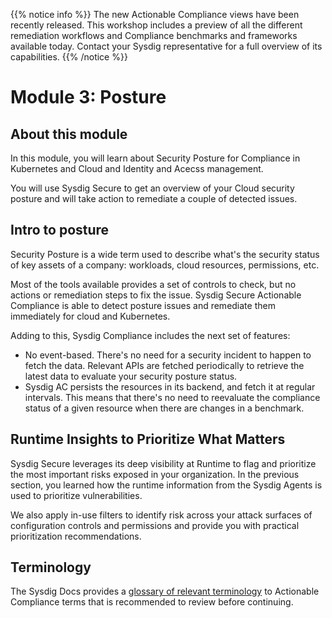 <!-- ---
title: "3. Posture"
chapter: true
weight: 40
---
 -->

{{% notice info %}}
The new Actionable Compliance views have been recently released.
This workshop includes a preview of all the different remediation workflows and Compliance benchmarks and frameworks available today.
Contact your Sysdig representative for a full overview of its capabilities.
{{% /notice %}}


# Module 3: Posture

## About this module

In this module, you will learn about Security Posture for Compliance
in Kubernetes and Cloud and Identity and Acecss management. 

You will use Sysdig Secure to get an overview of your Cloud security posture and will take action to remediate a couple of detected issues. 


## Intro to posture

Security Posture is a wide term used to describe 
what's the security status of key assets of a company: workloads, cloud resources, permissions, etc.

Most of the tools available provides a set of controls to check,
but no actions or remediation steps to fix the issue.
Sysdig Secure Actionable Compliance is able to detect posture issues and remediate them immediately for cloud and Kubernetes.

Adding to this, Sysdig Compliance includes the next set of features:

- No event-based. There's no need for a security incident to happen to fetch the data. Relevant APIs are fetched periodically to retrieve the latest data to evaluate your security posture status.
- Sysdig AC persists the resources in its backend, and fetch it at regular intervals. This means that there's no need to reevaluate the compliance status of a given resource when there are changes in a benchmark.


## Runtime Insights to Prioritize What Matters

Sysdig Secure leverages its deep visibility at Runtime to flag and prioritize the most important risks exposed in your organization.
In the previous section, you learned how the runtime information from the Sysdig Agents
is used to prioritize vulnerabilities.

We also apply in-use filters to identify risk across your attack surfaces of configuration controls and permissions and provide you with practical prioritization recommendations.


## Terminology

The Sysdig Docs provides a [glossary of relevant terminology](https://docs.sysdig.com/en/docs/sysdig-secure/posture/compliance/actionable-compliance/#appendix) to Actionable Compliance terms that is recommended to review before continuing.
